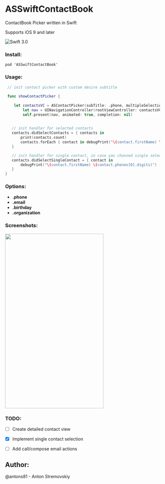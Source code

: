 
# ASSwiftContactBook
ContactBook Picker written in Swift

Supports iOS 9 and later

![Swift 3.0](https://img.shields.io/badge/Swift-3.0-green.svg?style=flat)

### Install:
```
pod 'ASSwiftContactBook'
```

### Usage:
```swift
 // init contact picker with custom desire subtitle
 
 func showContactPicker {
    
	let contactsVC = ASContactPicker(subTitle: .phone, multipleSelection: true, shouldOpenContactDetail: true)
    	let nav = UINavigationController(rootViewController: contactsVC)
    	self.present(nav, animated: true, completion: nil)
 
 
   // init handler for selected contacts
   contacts.didSelectContacts = { contacts in
       print(contacts.count)
       contacts.forEach { contact in debugPrint("\(contact.firstName) \(contact.lastName)") }
   }

   // init handler for single contact, in case you choosed single selection
   contacts.didSelectSingleContact = { contact in
       debugPrint("\(contact.firstName) \(contact.phones[0].digits)")
   }
}

```

### Options:
- **.phone**
- **.email**
- **.birthday**
- **.organization**

### Screenshots:
<img src="https://preview.ibb.co/nxkAq5/Simulator_Screen_Shot_Jul_1_2017_10_08_52.png" width="320" height="568">



### TODO:

- [ ] Create detailed contact view
- [x] Implement single contact selection
- [ ] Add call/compose email actions


## Author:
@antons81 - Anton Stremovskiy
